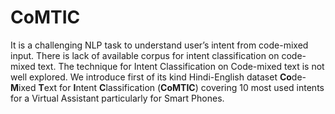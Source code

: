 # CoMTIC
It is a challenging NLP task to understand user’s intent from code-mixed input. There is lack of available corpus for intent classification on code-mixed text. The technique for Intent Classification on Code-mixed text is not well explored. We introduce first of its kind Hindi-English dataset **Co**de-**M**ixed **T**ext for **I**ntent **C**lassification (**CoMTIC**) covering 10 most used intents for a Virtual Assistant particularly for Smart Phones.
